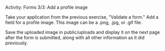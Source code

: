 Activity: Forms 3/3: Add a profile image

Take your application from the previous exercise, "Validate a form." Add a field for a profile image. This image can be a .png, .jpg, or .gif file.

Save the uploaded image in public/uploads and display it on the next page after the form is submitted, along with all other information as it did previously.
